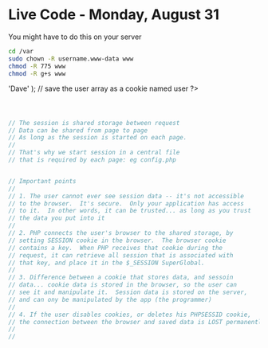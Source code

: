 # Live Code - Monday, August 31

You might have to do this on your server

```bash
cd /var
sudo chown -R username.www-data www
chmod -R 775 www
chmod -R g+s www
```


<?php

// create an associative user array with string keys
// Add five or six fields
// name = Dave jones
// email = dave@example.com

$user = array(
    'name' => 'Dave'
);

// save the user array as a cookie named user




?><!DOCTYPE html>
<html>
<head>
    <meta charset="utf-8" />
    <meta name="viewport" content="width=device-width,initial-scale=1.0" />
    <title>Cookie Test</title>
</head>
<body>

<h1></h1>

<?php

    // get the user cookie out of the COOKIE array
    // convert it back into a variable

?>

<!-- foreach loop the user and output each key/value pair -->


</body>
</html>


```php

// The session is shared storage between request
// Data can be shared from page to page
// As long as the session is started on each page.
// 
// That's why we start session in a central file
// that is required by each page: eg config.php


// Important points
// 
// 1. The user cannot ever see session data -- it's not accessible 
// to the browser.  It's secure.  Only your application has access
// to it.  In other words, it can be trusted... as long as you trust
// the data you put into it
// 
// 2. PHP connects the user's browser to the shared storage, by
// setting SESSION cookie in the browser.  The browser cookie
// contains a key.  When PHP receives that cookie during the 
// request, it can retrieve all session that is associated with
// that key, and place it in the $_SESSION SuperGlobal.
// 
// 3. Difference between a cookie that stores data, and sessoin
// data... cookie data is stored in the browser, so the user can
// see it and manipulate it.  Session data is stored on the server,
// and can ony be manipulated by the app (the programmer)
// 
// 4. If the user disables cookies, or deletes his PHPSESSID cookie,
// the connection between the browser and saved data is LOST permanently
//
// 


```

